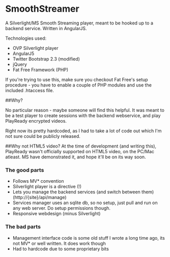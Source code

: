 SmoothStreamer
===============

A Silverlight/MS Smooth Streaming player, meant to be hooked up to a backend service. Written in AngularJS.

Technologies used:
- OVP Silverlight player
- AngularJ5
- Twitter Bootstrap 2.3 (modified)
- jQuery
- Fat Free Framework (PHP)

If you're trying to use this, make sure you checkout Fat Free's setup procedure - you have to enable a couple of 
PHP modules and use the included .htaccess file.

##Why?

No particular reason - maybe someone will find this helpful. It was meant to be a test player to 
create sessions with the backend webservice, and play PlayReady encrypted videos.

Right now its pretty hardcoded, as I had to take a lot of code out which I'm not sure could be publicly released.

##Why not HTML5 video?
At the time of development (and writing this), PlayReady wasn't officially supported on HTML5 video, on the PC/Mac atleast.
MS have demonstrated it, and hope it'll be on its way soon.

### The good parts
- Follows MV* convention
- Silverlight player is a directive (!)
- Lets you manage the backend services (and switch between them) (http://{site}/api/manage)
- Services manager uses an sqlite db, so no setup, just pull and run on any web server. Do setup permissions though.
- Responsive webdesign (minus Silverlight)

### The bad parts
- Management interface code is some old stuff I wrote a long time ago, its not MV* or well written. It does work though
- Had to hardcode due to some proprietary bits

